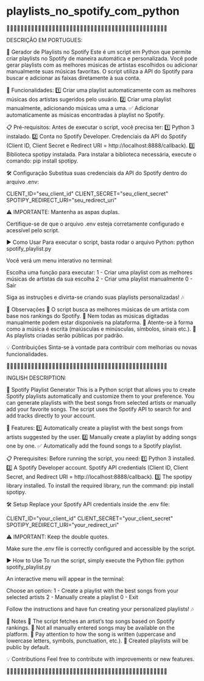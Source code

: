 # playlists_no_spotify_com_python

🎵🎵🎵🎵🎵🎵🎵🎵🎵🎵🎵🎵🎵🎵🎵🎵🎵🎵🎵🎵🎵🎵🎵🎵🎵🎵🎵🎵🎵🎵🎵🎵🎵🎵🎵🎵🎵🎵🎵🎵🎵🎵🎵🎵🎵🎵

DESCRIÇÃO EM PORTUGUES:

🎵 Gerador de Playlists no Spotify
Este é um script em Python que permite criar playlists no Spotify de maneira automática e personalizada. Você pode gerar playlists com as melhores músicas de artistas escolhidos ou adicionar manualmente suas músicas favoritas. O script utiliza a API do Spotify para buscar e adicionar as faixas diretamente à sua conta.

🚀 Funcionalidades:
1️⃣ Criar uma playlist automaticamente com as melhores músicas dos artistas sugeridos pelo usuário.
2️⃣ Criar uma playlist manualmente, adicionando músicas uma a uma.
✅ Adicionar automaticamente as músicas encontradas à playlist no Spotify.

📋 Pré-requisitos:
Antes de executar o script, você precisa ter:
1️⃣ Python 3 instalado.
2️⃣ Conta no Spotify Developer. Credenciais da API do Spotify (Client ID, Client Secret e Redirect URI = http://localhost:8888/callback).
3️⃣ Biblioteca spotipy instalada. Para instalar a biblioteca necessária, execute o comando: pip install spotipy.

🛠 Configuração
Substitua suas credenciais da API do Spotify dentro do arquivo .env:

CLIENT_ID="seu_client_id"
CLIENT_SECRET="seu_client_secret"
SPOTIPY_REDIRECT_URI="seu_redirect_uri"

⚠️ IMPORTANTE: Mantenha as aspas duplas.

Certifique-se de que o arquivo .env esteja corretamente configurado e acessível pelo script.

▶️ Como Usar
Para executar o script, basta rodar o arquivo Python: python spotify_playlist.py

Você verá um menu interativo no terminal:

Escolha uma função para executar:
1 - Criar uma playlist com as melhores músicas de artistas da sua escolha
2 - Criar uma playlist manualmente
0 - Sair

Siga as instruções e divirta-se criando suas playlists personalizadas! 🎶

📌 Observações
🔹 O script busca as melhores músicas de um artista com base nos rankings do Spotify.
🔹 Nem todas as músicas digitadas manualmente podem estar disponíveis na plataforma.
🔹 Atente-se à forma como a música é escrita (maiúsculas e minúsculas, símbolos, sinais etc.).
🔹 As playlists criadas serão públicas por padrão.

💡 Contribuições
Sinta-se à vontade para contribuir com melhorias ou novas funcionalidades.

🎵🎵🎵🎵🎵🎵🎵🎵🎵🎵🎵🎵🎵🎵🎵🎵🎵🎵🎵🎵🎵🎵🎵🎵🎵🎵🎵🎵🎵🎵🎵🎵🎵🎵🎵🎵🎵🎵🎵🎵🎵🎵🎵🎵🎵🎵

INGLISH DESCRIPTION:

🎵 Spotify Playlist Generator
This is a Python script that allows you to create Spotify playlists automatically and customize them to your preference. You can generate playlists with the best songs from selected artists or manually add your favorite songs. The script uses the Spotify API to search for and add tracks directly to your account.

🚀 Features:
1️⃣ Automatically create a playlist with the best songs from artists suggested by the user.
2️⃣ Manually create a playlist by adding songs one by one.
✅ Automatically add the found songs to a Spotify playlist.

📋 Prerequisites:
Before running the script, you need:
1️⃣ Python 3 installed.
2️⃣ A Spotify Developer account. Spotify API credentials (Client ID, Client Secret, and Redirect URI = http://localhost:8888/callback).
3️⃣ The spotipy library installed. To install the required library, run the command: pip install spotipy.

🛠 Setup
Replace your Spotify API credentials inside the .env file:

CLIENT_ID="your_client_id"
CLIENT_SECRET="your_client_secret"
SPOTIPY_REDIRECT_URI="your_redirect_uri"

⚠️ IMPORTANT: Keep the double quotes.

Make sure the .env file is correctly configured and accessible by the script.

▶️ How to Use
To run the script, simply execute the Python file: python spotify_playlist.py

An interactive menu will appear in the terminal:

Choose an option:
1 - Create a playlist with the best songs from your selected artists
2 - Manually create a playlist
0 - Exit

Follow the instructions and have fun creating your personalized playlists! 🎶

📌 Notes
🔹 The script fetches an artist’s top songs based on Spotify rankings.
🔹 Not all manually entered songs may be available on the platform.
🔹 Pay attention to how the song is written (uppercase and lowercase letters, symbols, punctuation, etc.).
🔹 Created playlists will be public by default.

💡 Contributions
Feel free to contribute with improvements or new features.

🎵🎵🎵🎵🎵🎵🎵🎵🎵🎵🎵🎵🎵🎵🎵🎵🎵🎵🎵🎵🎵🎵🎵🎵🎵🎵🎵🎵🎵🎵🎵🎵🎵🎵🎵🎵🎵🎵🎵🎵🎵🎵🎵🎵🎵🎵

